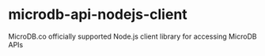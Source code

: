 # microdb-api-nodejs-client
MicroDB.co officially supported Node.js client library for accessing MicroDB APIs
